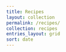 ```yaml
---
title: Recipes
layout: collection
permalink: /recipes/
collection: recipes
entries_layout: grid
sort: date
---
```

